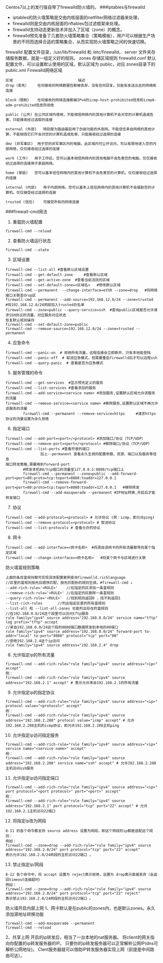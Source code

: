 Centos7以上的发行版自带了firewalld防火墙的。
###iptables与firewalld
* iptables的防火墙策略是交由内核层面的netfilter网络过滤器来处理，
* firewalld则是交由内核层面的nftables包过滤框架来处理。 
* firewalld支持动态更新技术并加入了区域（zone）的概念。
* firewalld预先准备了几套防火墙策略集合（策略模板），用户可以根据生产场景的不同而选择合适的策略集合，从而实现防火墙策略之间的快速切换。

firewalld 配置文件目录，/usr/lib/firewalld 和 /etc/firewalld，
server 文件夹存储服务数据，就是一组定义好的规则。
zones 存储区域规则
firewalld.conf 默认配置文件，可以设置默认使用的区域，默认区域为 public，对应 zones目录下的 public.xml
Firewalld网络区域
```
区域								描述
drop（丢失）	任何接收的网络数据包都被丢弃，没有任何回复。仅能有发送出去的网络练连接

block（限制）	任何接收的网络连接都被IPv4的icmp-host-prohibited信息和icmp6-adm-prohibited信息所拒绝

public (公共)	在公共区域内使用，不能相信网络内的其他计算机不会对您的计算机造成危害，只能接收经过选取的连接

external (外部)	特别是为路由器启用了伪装功能的外部网。不能信任来自网络的其他计算，不能相信它们不会对您的计算机造成危害，只能接收经过选择的连接

dmz (非军事区)	用于您的非军事区内的电脑，此区域内可公开访问，可以有限地进入您的内部网络，仅仅接收经过选择的连接

work (工作)	用于工作区。您可以基本相信网络内的其他电脑不会危害您的电脑。仅仅接收经过选择的连接用于家庭网络。

home (家庭)	您可以基本信任网络内的其他计算机不会危害您的计算机。仅仅接收经过选择的连接

internal (内部)	用于内部网络。您可以基本上信任网络内的其他计算机不会威胁您的计算机。仅仅接受经过选择的连接

trusted (信任)	可接受所有的网络连接

```
###firewall-cmd用法


1. 重载防火墙配置
```
firewall-cmd --reload
```

2. 查看防火墙运行状态
```
firewall-cmd --state
```
3. 区域设置
```
firewall-cmd --list-all	#查看默认区域设置
firewall-cmd --get-default-zone 	#查看默认区域
firewall-cmd --get-active-zone	#查看当前活跃的区域
firewall-cmd --set-default-zone=<区域名>	#修改默认区域
firewall-cmd --permanent  --change-interface=eth0 --zone=drop	#将网络接口关联至drop区
firewall-cmd --permanent --add-source=192.168.12.0/24 --zone=trusted	#将192.168.12.0/24网段加入trusted白名单
firewall-cmd --zone=public --query-service=ssh	#查询public区域是否允许请求SSH协议的流量，对应服务对应状态
恢复默认规则操作
firewall-cmd --set-default-zone=public
firewall-cmd --remove-source=192.168.12.0/24 --zone=trusted --permanent
```
4. 应急命令
```
firewall-cmd --panic-on  # 拒绝所有流量，远程连接会立即断开，只有本地能登陆
firewall-cmd --panic-off  # 取消应急模式，但需要重启firewalld后才可以远程ssh
firewall-cmd --query-panic  # 查看是否为应急模式
```
5. 服务管理的命令
```
firewall-cmd --get-services  #显示预先定义的服务
firewall-cmd --list-services #查看添加的服务
firewall-cmd --add-service=<service name> #添加服务,设置默认区域允许该服务的流量
firewall-cmd --remove-service=<service name> #移除服务,设置默认区域不再允许该服务的流量
		firewall-cmd --permanent --remove-service=https 	#请求https协议的流量设置为永久拒绝
```
6. 指定端口
```
firewall-cmd --add-port=<port>/<protocol> #添加端口/协议（TCP/UDP）
firewall-cmd --remove-port=<port>/<protocol> #移除端口/协议（TCP/UDP）
firewall-cmd --list-ports #查看开放的端口
				加上--permanent 查看永久生效的配置参数、资源、端口以及服务等信息
端口转发策略,需要用到forward-port
		#转发本机80/tcp端口的流量至127.0.0.1:8080/tcp端口上
		firewall-cmd --permanent --zone=public --add-forward-port=port=80:proto=tcp:toport=8080:toaddr=127.0.0.1
		firewall-cmd --remove-forward-port=port=80:proto=tcp:toport=8080:toaddr=127.0.0.1	#移除转发
		firewall-cmd --add-masquerade --permanent #IP地址转换,开启后才能转发端口
```
7. 协议
```
firewall-cmd --add-protocol=<protocol> # 允许协议 (例：icmp，即允许ping)
firewall-cmd --remove-protocol=<protocol> # 取消协议
firewall-cmd --list-protocols # 查看允许的协议
```
8. 网卡
``` 
firewall-cmd --add-interface=<网卡名称>  #将源自该网卡的所有流量都导向某个指定区域
firewall-cmd --change-interface=<网卡名称>   #将某个网卡与区域进行关联
```

防火墙富规则策略
```
上面的条目富规则都可实现具体配置案例查询firewalld.richlanguage
//区里的富规则按先后顺序匹配，按先匹配到的规则生效。#firewall-cmd ↓
--add-rich-rule='<RULE>'    //在指定的区添加一条富规则
--remove-rich-rule='<RULE>' //在指定的区删除一条富规则
--query-rich-rule='<RULE>'  //找到规则返回0 ，找不到返回1
--list-rich-rules       //列出指定区里的所有富规则
--list-all 和 --list-all-zones 也能列出存在的富规则
//在192.168.0.0/24这个段里可以访问tftp服务
rule family="ipv4" source address="192.168.0.0/24" service name="tftp" log prefix="tftp" accept
//来自192.168.0.0/24这个段的8080端口数据转发到本地的80端口
rule family="ipv4" source address="192.168.0.0/24" forward-port to-addr="local" to-port="8080" protocol="tcp" port="80"
//拒绝192.168.2.4这个ip访问
rule family="ipv4" source address="192.168.2.4" drop
```
8. 允许指定ip的所有流量
```
firewall-cmd --add-rich-rule="rule family="ipv4" source address="<ip>" accept"
例：
firewall-cmd --add-rich-rule="rule family="ipv4" source address="192.168.2.1" accept" # 表示允许来自192.168.2.1的所有流量
```
9. 允许指定ip的指定协议
```
firewall-cmd --add-rich-rule="rule family="ipv4" source address="<ip>" protocol value="<protocol>" accept"
例：
firewall-cmd --add-rich-rule="rule family="ipv4" source address="192.168.2.208" protocol value="icmp" accept" # 允许192.168.2.208主机的icmp协议，即允许192.168.2.208主机ping
```
10. 允许指定ip访问指定服务
```
firewall-cmd --add-rich-rule="rule family="ipv4" source address="<ip>" service name="<service name>" accept"
例：
firewall-cmd --add-rich-rule="rule family="ipv4" source address="192.168.2.208" service name="ssh" accept" # 允许192.168.2.208主机访问ssh服务
```
11. 允许指定ip访问指定端口
```
firewall-cmd --add-rich-rule="rule family="ipv4" source address="<ip>" port protocol="<port protocol>" port="<port>" accept"
例：
firewall-cmd --add-rich-rule="rule family="ipv4" source address="192.168.2.1" port protocol="tcp" port="22" accept" # 允许192.168.2.1主机访问22端口
```
12. 将指定ip改为网段
```
8-11 的各个命令都支持 source address 设置为网段，即这个网段的ip都是适配这个规则：
例如：
firewall-cmd --zone=drop --add-rich-rule="rule family="ipv4" source address="192.168.2.0/24" port protocol="tcp" port="22" accept"
表示允许192.168.2.0/24网段的主机访问22端口 。
```
13. 禁止指定ip/网段
```
8-12 各个命令中，将 accept 设置为 reject表示拒绝，设置为 drop表示直接丢弃（会返回timeout连接超时）
例如：
firewall-cmd --zone=drop --add-rich-rule="rule family="ipv4" source address="192.168.2.0/24" port protocol="tcp" port="22" reject"
表示禁止192.168.2.0/24网段的主机访问22端口 。
```



防火墙开启内部上网
1、网卡默认是在public的zones内，也是默认zones。永久添加源地址转换功能
```
firewall-cmd --add-masquerade --permanent
firewall-cmd --reload
```
2、共享上网
开启的ip转发后，相当了一台本地的nat服务器。
将client的网关指向你配置的ip转发服务器的IP。
只要你的ip转发服务器可以正常解析公网IP(dns可解析公网地址)。
Clent服务器就可以借助IP转发服务器实现上网（前提是中间路由可达）。